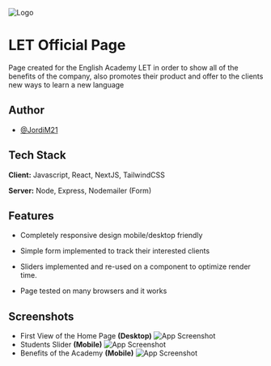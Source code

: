 
![Logo](https://i.imgur.com/H0YOPJF.png)


# LET Official Page

Page created for the English Academy LET in order to show all of the benefits of the company, also promotes their product and offer to the clients new ways to learn a new language





## Author

- [@JordiM21](https://www.github.com/JordiM21)


## Tech Stack

**Client:** Javascript, React, NextJS, TailwindCSS

**Server:** Node, Express, Nodemailer (Form)


## Features

- Completely responsive design mobile/desktop friendly 

- Simple form implemented to track their interested clients 

- Sliders implemented and re-used on a component to optimize render time.

- Page tested on many browsers and it works


## Screenshots

- First View of the Home Page **(Desktop)**
![App Screenshot](https://i.imgur.com/8HeJers.png)
- Students Slider **(Mobile)**
![App Screenshot](https://i.imgur.com/skkOjId.png)
- Benefits of the Academy **(Mobile)**
![App Screenshot](https://i.imgur.com/VJ93Nww.png)


